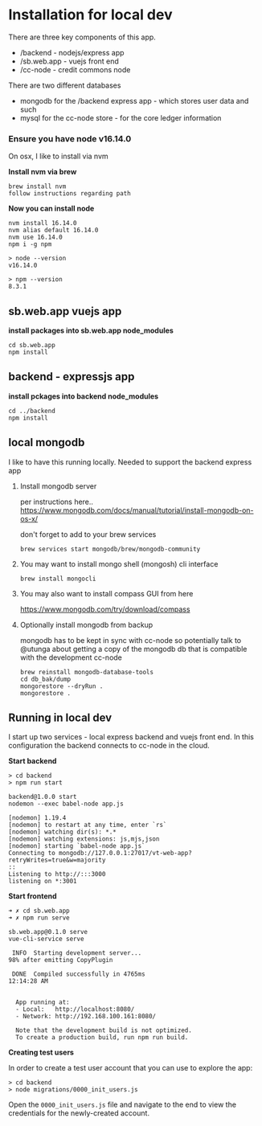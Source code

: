 
# Installation for local dev

There are three key components of this app.

- /backend - nodejs/express app
- /sb.web.app - vuejs front end 
- /cc-node - credit commons node 

There are two different databases 

- mongodb for the /backend express app - which stores user data and such
- mysql for the cc-node store - for the core ledger information


### Ensure you have node v16.14.0

On osx, I like to install via nvm

**Install nvm via brew**

```
brew install nvm
follow instructions regarding path 
```

**Now you can install node**
```
nvm install 16.14.0
nvm alias default 16.14.0
nvm use 16.14.0
npm i -g npm
```

```
> node --version
v16.14.0
```

```
> npm --version
8.3.1
```

## sb.web.app vuejs app 

**install packages into sb.web.app node_modules**
```
cd sb.web.app
npm install 
```

## backend - expressjs app 

**install pckages into backend node_modules**
````
cd ../backend
npm install 
````

## local mongodb 

I like to have this running locally. Needed to support the backend express app

1. Install mongodb server

    per instructions here..
    https://www.mongodb.com/docs/manual/tutorial/install-mongodb-on-os-x/

    don't forget to add to your brew services 
    ```
    brew services start mongodb/brew/mongodb-community
    ```

2. You may want to install mongo shell (mongosh) cli interface
    ```
    brew install mongocli
    ```

3. You may also want to install compass GUI from here 

   https://www.mongodb.com/try/download/compass

4. Optionally install mongodb from backup

    mongodb has to be kept in sync with cc-node 
    so potentially talk to @utunga about getting a copy of the mongodb db that is compatible with the development cc-node 

    ```
    brew reinstall mongodb-database-tools
    cd db_bak/dump
    mongorestore --dryRun .
    mongorestore .
    ```

## Running in local dev 

I start up two services - local express backend and vuejs front end. In this configuration the backend connects to cc-node in the cloud. 

**Start backend**

```
> cd backend 
> npm run start
```

```
backend@1.0.0 start
nodemon --exec babel-node app.js

[nodemon] 1.19.4
[nodemon] to restart at any time, enter `rs`
[nodemon] watching dir(s): *.*
[nodemon] watching extensions: js,mjs,json
[nodemon] starting `babel-node app.js`
Connecting to mongodb://127.0.0.1:27017/vt-web-app?retryWrites=true&w=majority
::
Listening to http://:::3000
listening on *:3001
```

**Start frontend**
```
➜ ✗ cd sb.web.app
➜ ✗ npm run serve
```

```
sb.web.app@0.1.0 serve
vue-cli-service serve

 INFO  Starting development server...
98% after emitting CopyPlugin

 DONE  Compiled successfully in 4765ms                                                                                                                                                12:14:28 AM


  App running at:
  - Local:   http://localhost:8080/ 
  - Network: http://192.168.100.161:8080/

  Note that the development build is not optimized.
  To create a production build, run npm run build.
```

**Creating test users**

In order to create a test user account that you can use to explore the app:
```
> cd backend
> node migrations/0000_init_users.js
```

Open the `0000_init_users.js` file and navigate to the end to view the credentials for the newly-created account.

<!-- 
### Install cc-node -- Optional: If you want to test the cc-node functionallity while running on your computer. Otherwise test functionallity regarding cc-node on the droplet.

Follow the instructions in cc-node/INSTALL.md

__Note:__
The above instructions will probably result in a non-functional cc-node, as the latest (2022-08-29) version of cc-php-lib is not compatible with the cc-node version used in this project. The included cc-node.zip contains a pre-installed cc-node that can be used instead (PHP, MySQL, etc still needs to be installed).

### Install Express.js backend

- Start MongoDB
- Edit the MongoDB URI's in /backend/mongoDB-config.js
- Run "npm install" in /backend


### Install Vue.js Frontend

- Edit the EXPRESS_URL in /sb.web.app/src/serverFetch.js
- Run "npm install" in /sb.web.app


## Start dev server

- Run "npm run start" in /backend
- Run "npm run serve" in /sb.web.app

## Tests

- Run "npm run test" in /backend

## cc-node details

The included cc-node is [This](https://gitlab.com/credit-commons-software-stack/cc-node/-/tree/bfb5bafe0c840aa32b1124adfbb5b4bea094ee4e) cc-node commit, with the workflows adjusted to allow both the payer and the payee to erase a pending transaction.

The cc-node works through open api specs see [HERE](https://gitlab.com/credit-commons/cc-php-lib/-/blob/master/docs/credit-commons-v0.2.openapi3.yml)

The cc-node contains its own SQL server which hosts transactions etc. If users are removed from the mongoDB the transactions regarding the user has to be deleted from the SQL database. Otherwise this may cause errors.

Testing the cc-node to verify that it is running can be done by any http request program. One example is https://httpie.io/cli.
The command "http -v OPTIONS  http://dev-sb-ledger.mutualcredit.services/" can then be sent to verify anon users.
The commant "http -v GET http://dev-sb-ledger.mutualcredit.services/workflows cc-user:"User-id goes here" cc-auth:"user auth goes here"" can then be used to verify functionality for logged in users. 

## Droplet usage
To build the frontend run "npm run build in /var/www/sb-web-app/sb.web.app"

"apache2ctl restart" to restart the apache.

"systemctl restart backend.service" to restart the backend.

Backend can also be run manually as described above in /var/www/sb-web-app/backend NOTE: You have to turn of the backend.service first, use "systemctl stop backend.service" -->
